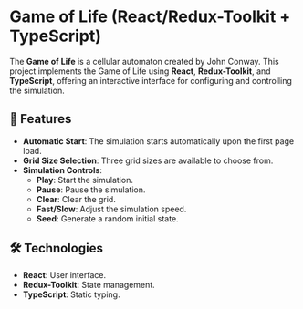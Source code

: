 # Game of Life (React/Redux-Toolkit + TypeScript)

The **Game of Life** is a cellular automaton created by John Conway. This project implements the Game of Life using **React**, **Redux-Toolkit**, and **TypeScript**, offering an interactive interface for configuring and controlling the simulation.

## 🚀 Features

- **Automatic Start**: The simulation starts automatically upon the first page load.
- **Grid Size Selection**: Three grid sizes are available to choose from.
- **Simulation Controls**:
  - **Play**: Start the simulation.
  - **Pause**: Pause the simulation.
  - **Clear**: Clear the grid.
  - **Fast/Slow**: Adjust the simulation speed.
  - **Seed**: Generate a random initial state.

## 🛠️ Technologies

- **React**: User interface.
- **Redux-Toolkit**: State management.
- **TypeScript**: Static typing.
